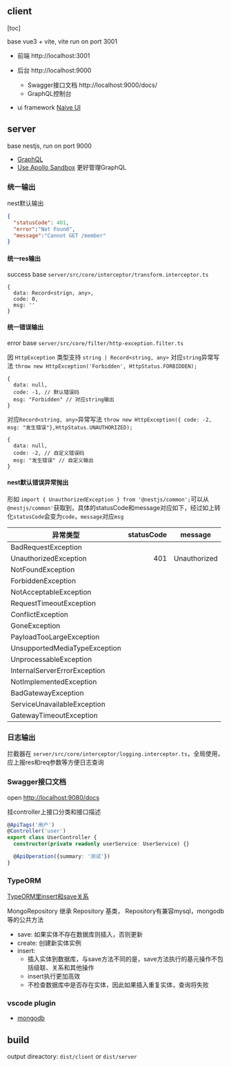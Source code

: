 ## client

[toc]

base vue3 + vite, vite run on port 3001

- 前端 http://localhost:3001
- 后台 http://localhost:9000
  - Swagger接口文档 http://localhost:9000/docs/
  - GraphQL控制台 

- ui framework [Naive UI](https://www.naiveui.com/zh-CN/os-theme/components/input)
## server
base nestjs, run on port 9000

- [GraphQL](https://docs.nestjs.com/graphql/quick-start)
- [Use Apollo Sandbox](https://www.apollographql.com/blog/announcement/platform/apollo-sandbox-an-open-graphql-ide-for-local-development/) 更好管理GraphQL

### 统一输出
nest默认输出
```json
{
  "statusCode": 401,
  "error":"Not Found",
  "message":"Cannot GET /member"
}
```

#### 统一res输出
success base `server/src/core/interceptor/transform.interceptor.ts`
```base
{
  data: Record<strign, any>,
  code: 0,
  msg: ''
}
```

#### 统一错误输出
error base `server/src/core/filter/http-exception.filter.ts`

因 `HttpException` 类型支持 `string | Record<string, any>`
对应`string`异常写法 `throw new HttpException('Forbidden', HttpStatus.FORBIDDEN);`
```base
{
  data: null,
  code: -1, // 默认错误码
  msg: "Forbidden" // 对应string输出
}
```

对应`Record<string, any>`异常写法 `throw new HttpException({ code: -2, msg: "发生错误"},HttpStatus.UNAUTHORIZED);`
```base
{
  data: null,
  code: -2, // 自定义错误码
  msg: "发生错误" // 自定义输出
}
```

#### nest默认错误异常抛出
形如 `import { UnauthorizedException } from '@nestjs/common';`可以从`@nestjs/common'`获取到，具体的statusCode和message对应如下，经过如上转化`statusCode`会变为`code`，`message`对应`msg`

| 异常类型        | statusCode   |  message  |
| --------   | -----:  | :----:  |
|BadRequestException| | |
|UnauthorizedException  | 401| Unauthorized|
|NotFoundException| | |
|ForbiddenException| | |
|NotAcceptableException| | |
|RequestTimeoutException| | |
|ConflictException| | |
|GoneException| | |
|PayloadTooLargeException| | |
|UnsupportedMediaTypeException| | |
|UnprocessableException| | |
|InternalServerErrorException| | |
|NotImplementedException| | |
|BadGatewayException| | |
|ServiceUnavailableException| | |
|GatewayTimeoutException| | |


### 日志输出
拦截器在 `server/src/core/interceptor/logging.interceptor.ts`，全局使用，应上报res和req参数等方便日志查询

### Swagger接口文档

open [http://localhost:9080/docs](http://localhost:9080/docs)

挂controller上接口分类和接口描述
```ts
@ApiTags('用户')
@Controller('user')
export class UserController {
  constructor(private readonly userService: UserService) {}

  @ApiOperation({summary: '测试'})
}
```

### TypeORM 
[TypeORM里insert和save关系](https://stackoverflow.com/questions/69642819/what-the-difference-between-save-and-insert-when-wanting-to-create-new-record-in)

MongoRepository 继承 Repository 基类， Repository有兼容mysql，mongodb等的公共方法

- save: 如果实体不存在数据库则插入，否则更新
- create: 创建新实体实例
- insert: 
  - 插入实体到数据库，与save方法不同的是，save方法执行的基元操作不包括级联、关系和其他操作
  - insert执行更加高效
  - 不检查数据库中是否存在实体，因此如果插入重复实体，查询将失败
### vscode plugin

- [mongodb](https://marketplace.visualstudio.com/items?itemName=mongodb.mongodb-vscode)

## build
output direactory: `dist/client` or `dist/server`
